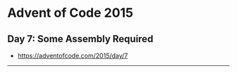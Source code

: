 # Advent of Code 2015 #
## Day 7: Some Assembly Required ##
* https://adventofcode.com/2015/day/7
---